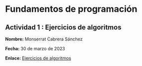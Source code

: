 # **Fundamentos de programación**

## **Actividad 1 : Ejercicios de algoritmos**

**Nombre:** Monserrat Cabrera Sánchez

**Fecha:** 30 de marzo de 2023

**Enlace:** [Ejercicios de algoritmos](https://github.com/Mon-MCS/CloudComputingDesarrollo/blob/main/Fundamentos/Ejercicios%20con%20algoritmos.md)